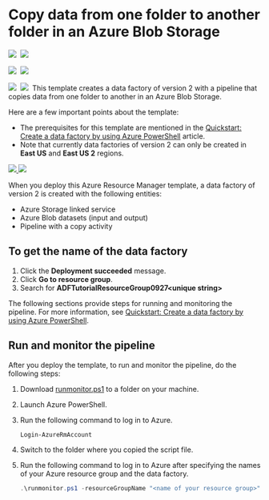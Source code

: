 # Copy data from one folder to another folder in an Azure Blob Storage

<IMG SRC="https://azbotstorage.blob.core.windows.net/badges/101-data-factory-v2-blob-to-blob-copy/PublicLastTestDate.svg" />&nbsp;
<IMG SRC="https://azbotstorage.blob.core.windows.net/badges/101-data-factory-v2-blob-to-blob-copy/PublicDeployment.svg" />&nbsp;

<IMG SRC="https://azbotstorage.blob.core.windows.net/badges/101-data-factory-v2-blob-to-blob-copy/FairfaxLastTestDate.svg" />&nbsp;
<IMG SRC="https://azbotstorage.blob.core.windows.net/badges/101-data-factory-v2-blob-to-blob-copy/FairfaxDeployment.svg" />&nbsp;

<IMG SRC="https://azbotstorage.blob.core.windows.net/badges/101-data-factory-v2-blob-to-blob-copy/BestPracticeResult.svg" />&nbsp;
<IMG SRC="https://azbotstorage.blob.core.windows.net/badges/101-data-factory-v2-blob-to-blob-copy/CredScanResult.svg" />&nbsp;
This template creates a data factory of version 2 with a pipeline that copies data from one folder to another in an Azure Blob Storage. 

Here are a few important points about the template: 

- The prerequisites for this template are mentioned in the [Quickstart: Create a data factory by using Azure PowerShell](https://docs.microsoft.com/azure/data-factory/quickstart-create-data-factory-powershell#prerequisites) article.
- Note that currently data factories of version 2 can only be created in **East US** and **East US 2** regions. 


<a href="https://portal.azure.com/#create/Microsoft.Template/uri/https%3A%2F%2Fraw.githubusercontent.com%2FAzure%2Fazure-quickstart-templates%2Fmaster%2F101-data-factory-v2-blob-to-blob-copy%2Fazuredeploy.json" target="_blank">
    <img src="http://azuredeploy.net/deploybutton.png"/>
</a>
<a href="http://armviz.io/#/?load=https%3A%2F%2Fraw.githubusercontent.com%2FAzure%2Fazure-quickstart-templates%2Fmaster%2F101-data-factory-v2-blob-to-blob-copy" target="_blank">
    <img src="http://armviz.io/visualizebutton.png"/>
</a>

When you deploy this Azure Resource Manager template, a data factory of version 2 is created with the following entities: 

- Azure Storage linked service
- Azure Blob datasets (input and output)
- Pipeline with a copy activity

## To get the name of the data factory
1. Click the **Deployment succeeded** message.
2. Click **Go to resource group**.
3. Search for **ADFTutorialResourceGroup0927&lt;unique string&gt;**

The following sections provide steps for running and monitoring the pipeline. For more information, see [Quickstart: Create a data factory by using Azure PowerShell](https://docs.microsoft.com/azure/data-factory/quickstart-create-data-factory-powershell).

## Run and monitor the pipeline
After you deploy the template, to run and monitor the pipeline, do the following steps: 

1. Download [runmonitor.ps1](https://github.com/Azure/azure-quickstart-templates/tree/master/101-data-factory-v2-blob-to-blob-copy/scripts) to a folder on your machine.
2. Launch Azure PowerShell.
3.  Run the following command to log in to Azure. 

	```powershell
	Login-AzureRmAccount
	```
4. Switch to the folder where you copied the script file. 
5. Run the following command to log in to Azure after specifying the names of your Azure resource group and the data factory. 

	```powershell
	.\runmonitor.ps1 -resourceGroupName "<name of your resource group>" -DataFactoryName "<name of your data factory>"
	```


